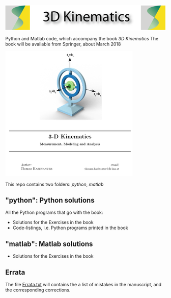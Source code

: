 <img src="images/title.png" alt="Title" width="600px"/>

Python and Matlab code, which accompany the book *3D Kinematics*
The book will be available from Springer, about March 2018

<img src="images/cover.png" alt="Cover" width="400px"/>

This repo contains two folders: *python*, *matlab*


## "python": Python solutions
All the Python programs that go with the book:
- Solutions for the Exercises in the book
- Code-listings, i.e. Python programs printed in the book

## "matlab": Matlab solutions
- Solutions for the Exercises in the book

## Errata
The file [Errata.txt](Errata.pdf) will contains the a list of mistakes in the manuscript, and
the corresponding corrections.

